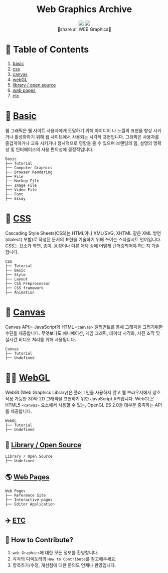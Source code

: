 <div align="center"><h1> Web Graphics Archive</h1><p></p></div>

<div align="center">
    <img src="https://img.shields.io/badge/contributions-welcome-brightgreen.svg?style=flat" />
    <img src="https://img.shields.io/badge/License-MIT-yellow.svg" />
    <div>🎨share all WEB Graphics💄</div>
</div>

# 📄 Table of Contents

1. [basic](https://github.com/taenykim/Web_Graphics_Archive/tree/master/basic)
2. [css](https://github.com/taenykim/Web_Graphics_Archive/tree/master/css)
3. [canvas](https://github.com/taenykim/Web_Graphics_Archive/tree/master/canvas)
4. [webGL](https://github.com/taenykim/Web_Graphics_Archive/tree/master/webGL)
5. [library / open source](https://github.com/taenykim/Web_Graphics_Archive/tree/master/library)
6. [web pages](https://github.com/taenykim/Web_Graphics_Archive/tree/master/webpages)
7. [etc](https://github.com/taenykim/Web_Graphics_Archive/tree/master/etc)

# 📐 [Basic](https://github.com/taenykim/Web_Graphics_Archive/tree/master/basic)

웹 그래픽은 웹 사이트 사용자에게 도달하기 위해 아이디어 나 느낌의 표현을 향상 시키거나 활성화하기 위해 웹 사이트에서 사용되는 시각적 표현입니다. 그래픽은 사용자를 즐겁게하거나 교육 시키거나 정서적으로 영향을 줄 수 있으며 브랜딩의 힘, 설명의 명확성 및 인터페이스의 사용 편의성에 결정적입니다.

```
Basic
├── Tutorial
├── Computer Graphics
├── Browser Rendering
├── File
├── Markup File
├── Image File
├── Video File
├── Font
├── Essay
```

# 💄 [CSS](https://github.com/taenykim/Web_Graphics_Archive/tree/master/css)

Cascading Style Sheets(CSS)는 HTML이나 XML(SVG, XHTML 같은 XML 방언(dialect) 포함)로 작성된 문서의 표현을 기술하기 위해 쓰이는 스타일시트 언어입니다. CSS는 요소가 화면, 종이, 음성이나 다른 매체 상에 어떻게 렌더링되어야 하는지 기술합니다.

```
CSS
├── Tutorial
├── Basic
├── Style
├── Layout
├── CSS Preprocessor
├── CSS framework
├── Animation
```

# 🎨 [Canvas](https://github.com/taenykim/Web_Graphics_Archive/tree/master/canvas)

Canvas API는 JavaScript와 HTML `<canvas>` 엘리먼트를 통해 그래픽을 그리기위한 수단을 제공합니다. 무엇보다도 애니메이션, 게임 그래픽, 데이터 시각화, 사진 조작 및 실시간 비디오 처리를 위해 사용됩니다.

```
Canvas
├── Tutorial
├── Undefined
```

# 🤹‍♀️ [WebGL](https://github.com/taenykim/Web_Graphics_Archive/tree/master/webGL)

WebGL(Web Graphics Library)은 플러그인을 사용하지 않고 웹 브라우저에서 상호작용 가능한 3D와 2D 그래픽을 표현하기 위한 JavaScript API입니다. WebGL은 HTML5 `<canvas>` 요소에서 사용할 수 있는, OpenGL ES 2.0을 대부분 충족하는 API를 제공합니다.

```
WebGL
├── Tutorial
├── Undefined
```

## 📕 [Library / Open Source](https://github.com/taenykim/Web_Graphics_Archive/tree/master/library)

```
Library / Open Source
├── Undefined
```

## 🌎 [Web Pages](https://github.com/taenykim/Web_Graphics_Archive/tree/master/webpages)

```
Web Pages
├── Reference Site
├── Interactive pages
├── Editor Application
```

## ✈️ [ETC](https://github.com/taenykim/Web_Graphics_Archive/tree/master/etc)

## 👀 How to Contribute?

1. `web Graphics`에 대한 모든 정보를 환영합니다.
2. 각각의 디렉토리의 `How to Contribute`를 참고해주세요.
3. 항목추가/수정, 개선점에 대한 문의도 언제나 환영입니다.
